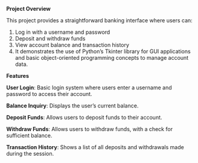 **Project Overview**

This project provides a straightforward banking interface where users can:
1. Log in with a username and password
2. Deposit and withdraw funds
3. View account balance and transaction history
4. It demonstrates the use of Python’s Tkinter library for GUI applications and basic object-oriented programming concepts to manage account data.

**Features**

**User Login**: Basic login system where users enter a username and password to access their account.

**Balance Inquiry**: Displays the user’s current balance.

**Deposit Funds**: Allows users to deposit funds to their account.

**Withdraw Funds**: Allows users to withdraw funds, with a check for sufficient balance.

**Transaction History**: Shows a list of all deposits and withdrawals made during the session.
